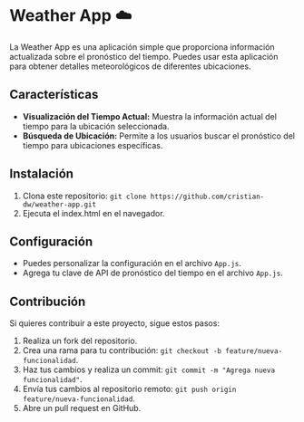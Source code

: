 # Weather App ☁️ 

La Weather App es una aplicación simple que proporciona información actualizada sobre el pronóstico del tiempo. Puedes usar esta aplicación para obtener detalles meteorológicos de diferentes ubicaciones.

## Características

- **Visualización del Tiempo Actual:** Muestra la información actual del tiempo para la ubicación seleccionada.
- **Búsqueda de Ubicación:** Permite a los usuarios buscar el pronóstico del tiempo para ubicaciones específicas.

## Instalación

1. Clona este repositorio: `git clone https://github.com/cristian-dw/weather-app.git`
2. Ejecuta el index.html en el navegador.


## Configuración

- Puedes personalizar la configuración en el archivo `App.js`.
- Agrega tu clave de API de pronóstico del tiempo en el archivo `App.js`.

## Contribución

Si quieres contribuir a este proyecto, sigue estos pasos:

1. Realiza un fork del repositorio.
2. Crea una rama para tu contribución: `git checkout -b feature/nueva-funcionalidad`.
3. Haz tus cambios y realiza un commit: `git commit -m "Agrega nueva funcionalidad"`.
4. Envía tus cambios al repositorio remoto: `git push origin feature/nueva-funcionalidad`.
5. Abre un pull request en GitHub.

